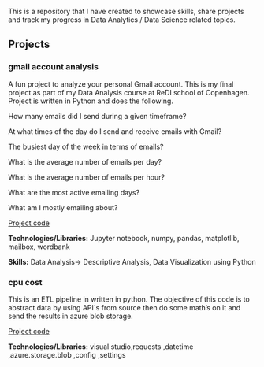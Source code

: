 This is a repository that I have created to showcase skills, share projects and track my progress in Data Analytics / Data Science related topics.

## Projects
### gmail account analysis

A fun project to analyze your personal Gmail account. This is my final project as part of my Data Analysis course at ReDI school of Copenhagen. Project is written in Python and does the following.

How many emails did I send during a given timeframe?​

At what times of the day do I send and receive emails with Gmail?​

The busiest day of the week in terms of emails?​

What is the average number of emails per day?​

What is the average number of emails per hour?​

What are the most active emailing days?​

What am I mostly emailing about?​

[Project code](../../tree/main/projects/gmail-analysis)

**Technologies/Libraries:** Jupyter notebook, numpy, pandas, matplotlib, mailbox, wordbank 

**Skills:** Data Analysis-> Descriptive Analysis, Data Visualization using Python

### cpu cost
This is an ETL pipeline in written in python. The objective of this code is to abstract data by using API´s from source then do some math’s on it and send the results in azure blob storage.

[Project code](../../tree/main/projects/finops)

**Technologies/Libraries:** visual studio,requests ,datetime ,azure.storage.blob ,config ,settings


